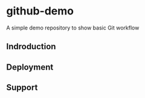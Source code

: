 # github-demo
A simple demo repository to show basic Git workflow

## Indroduction


## Deployment


## Support

